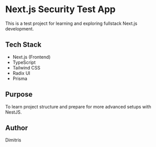 # Next.js Security Test App

This is a test project for learning and exploring fullstack Next.js development.

## Tech Stack

- Next.js (Frontend)
- TypeScript
- Tailwind CSS
- Radix UI
- Prisma

## Purpose

To learn project structure and prepare for more advanced setups with NestJS.

## Author

Dimitris
